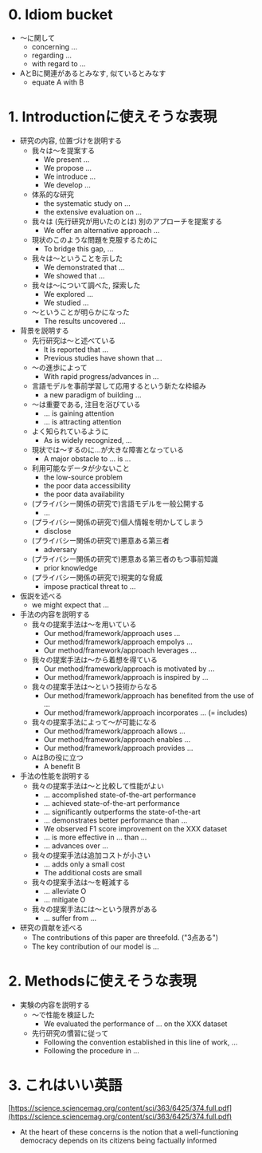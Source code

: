 # 0. Idiom bucket
- 〜に関して
    - concerning ...
    - regarding ...
    - with regard to ...
- AとBに関連があるとみなす, 似ているとみなす
    - equate A with B

# 1. Introductionに使えそうな表現
- 研究の内容, 位置づけを説明する
    - 我々は〜を提案する
        - We present ...
        - We propose ...
        - We introduce ...
        - We develop ...
    - 体系的な研究
        - the systematic study on ...
        - the extensive evaluation on ...
    - 我々は (先行研究が用いたのとは) 別のアプローチを提案する
        - We offer an alternative approach ...
    - 現状のこのような問題を克服するために
        - To bridge this gap, ...
    - 我々は〜ということを示した
        - We demonstrated that ...
        - We showed that ...
    - 我々は〜について調べた, 探索した
        - We explored ...
        - We studied ...
    - 〜ということが明らかになった
        - The results uncovered ...
- 背景を説明する
    - 先行研究は〜と述べている
        - It is reported that ...
        - Previous studies have shown that ...
    - 〜の進歩によって
        - With rapid progress/advances in ...
    - 言語モデルを事前学習して応用するという新たな枠組み
        - a new paradigm of building ...
    - 〜は重要である, 注目を浴びている
        - ... is gaining attention
        - ... is attracting attention
    - よく知られているように
        - As is widely recognized, ...
    - 現状では〜するのに...が大きな障害となっている
        - A major obstacle to ... is ...
    - 利用可能なデータが少ないこと
        - the low-source problem
        - the poor data accessibility
        - the poor data availability
    - (プライバシー関係の研究で)言語モデルを一般公開する
        - ...
    - (プライバシー関係の研究で)個人情報を明かしてしまう
        - disclose
    - (プライバシー関係の研究で)悪意ある第三者
        - adversary
    - (プライバシー関係の研究で)悪意ある第三者のもつ事前知識
        - prior knowledge
    - (プライバシー関係の研究で)現実的な脅威
        - impose practical threat to ...
- 仮説を述べる
    - we might expect that ...
- 手法の内容を説明する
    - 我々の提案手法は〜を用いている
        - Our method/framework/approach uses ...
        - Our method/framework/approach empolys ...
        - Our method/framework/approach leverages ...
    - 我々の提案手法は〜から着想を得ている
        - Our method/framework/approach is motivated by ...
        - Our method/framework/approach is inspired by ...    
    - 我々の提案手法は〜という技術からなる
        - Our method/framework/approach has benefited from the use of ...
        - Our method/framework/approach incorporates ... (= includes)
    - 我々の提案手法によって〜が可能になる
        - Our method/framework/approach allows ...
        - Our method/framework/approach enables ...
        - Our method/framework/approach provides ...
    - AはBの役に立つ
        - A benefit B
- 手法の性能を説明する
    - 我々の提案手法は〜と比較して性能がよい
        - ... accomplished state-of-the-art performance
        - ... achieved state-of-the-art performance
        - ... significantly outperforms the state-of-the-art
        - ... demonstrates better performance than ...
        - We observed F1 score improvement on the XXX dataset
        - ... is more effective in ... than ...
        - ... advances over ...
    - 我々の提案手法は追加コストが小さい
        - ... adds only a small cost
        - The additional costs are small
    - 我々の提案手法は〜を軽減する
        - ... alleviate O
        - ... mitigate O
    - 我々の提案手法には〜という限界がある
        - ... suffer from ...
- 研究の貢献を述べる
    - The contributions of this paper are threefold. ("3点ある")
    - The key contribution of our model is ...

# 2. Methodsに使えそうな表現

- 実験の内容を説明する
    - 〜で性能を検証した
        - We evaluated the performance of ... on the XXX dataset
    - 先行研究の慣習に従って
        - Following the convention established in this line of work, ...
        - Following the procedure in ...


# 3. これはいい英語
[https://science.sciencemag.org/content/sci/363/6425/374.full.pdf](https://science.sciencemag.org/content/sci/363/6425/374.full.pdf)
- At the heart of these concerns is the
notion that a well-functioning democracy depends on its citizens being factually informed
